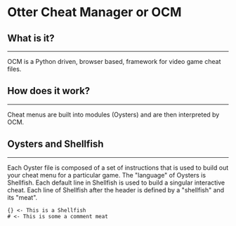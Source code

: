 # Otter Cheat Manager or OCM

## What is it?
***

OCM is a Python driven, browser based, framework for video game cheat files.

## How does it work?
***
Cheat menus are built into modules (Oysters) and are then interpreted by OCM.

## Oysters and Shellfish
***
Each Oyster file is composed of a set of instructions that is used to build out your cheat menu for a particular game. The "language" of Oysters is Shellfish. Each default line in Shellfish is used to build a singular interactive cheat. Each line of Shellfish after the header is defined by a "shellfish" and its "meat".
```
{} <- This is a Shellfish
# <- This is some a comment meat
```
